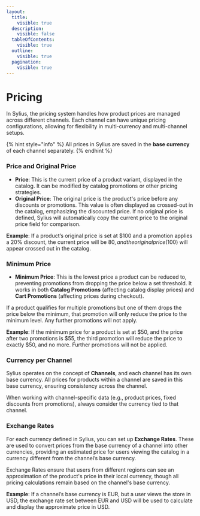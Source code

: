 ```yaml
---
layout:
  title:
    visible: true
  description:
    visible: false
  tableOfContents:
    visible: true
  outline:
    visible: true
  pagination:
    visible: true
---
```


# Pricing

In Sylius, the pricing system handles how product prices are managed across different channels. Each channel can have unique pricing configurations, allowing for flexibility in multi-currency and multi-channel setups.

{% hint style="info" %}
All prices in Sylius are saved in the **base currency** of each channel separately.
{% endhint %}

### Price and Original Price

* **Price**: This is the current price of a product variant, displayed in the catalog. It can be modified by catalog promotions or other pricing strategies.
* **Original Price**: The original price is the product's price before any discounts or promotions. This value is often displayed as crossed-out in the catalog, emphasizing the discounted price. If no original price is defined, Sylius will automatically copy the current price to the original price field for comparison.

**Example**: If a product’s original price is set at $100 and a promotion applies a 20% discount, the current price will be $80, and the original price ($100) will appear crossed out in the catalog.

### Minimum Price

* **Minimum Price**: This is the lowest price a product can be reduced to, preventing promotions from dropping the price below a set threshold. It works in both **Catalog Promotions** (affecting catalog display prices) and **Cart Promotions** (affecting prices during checkout).

If a product qualifies for multiple promotions but one of them drops the price below the minimum, that promotion will only reduce the price to the minimum level. Any further promotions will not apply.

**Example**: If the minimum price for a product is set at $50, and the price after two promotions is $55, the third promotion will reduce the price to exactly $50, and no more. Further promotions will not be applied.

### Currency per Channel

Sylius operates on the concept of **Channels**, and each channel has its own base currency. All prices for products within a channel are saved in this base currency, ensuring consistency across the channel.

When working with channel-specific data (e.g., product prices, fixed discounts from promotions), always consider the currency tied to that channel.

### Exchange Rates

For each currency defined in Sylius, you can set up **Exchange Rates**. These are used to convert prices from the base currency of a channel into other currencies, providing an estimated price for users viewing the catalog in a currency different from the channel’s base currency.

Exchange Rates ensure that users from different regions can see an approximation of the product's price in their local currency, though all pricing calculations remain based on the channel's base currency.

**Example**: If a channel’s base currency is EUR, but a user views the store in USD, the exchange rate set between EUR and USD will be used to calculate and display the approximate price in USD.
